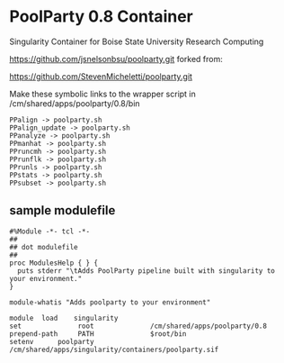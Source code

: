 # PoolParty 0.8 Container
Singularity Container for Boise State University Research Computing

https://github.com/jsnelsonbsu/poolparty.git forked from:

https://github.com/StevenMicheletti/poolparty.git


Make these symbolic links to the wrapper script in /cm/shared/apps/poolparty/0.8/bin
```
PPalign -> poolparty.sh
PPalign_update -> poolparty.sh
PPanalyze -> poolparty.sh
PPmanhat -> poolparty.sh
PPruncmh -> poolparty.sh
PPrunflk -> poolparty.sh
PPrunls -> poolparty.sh
PPstats -> poolparty.sh
PPsubset -> poolparty.sh
```

## sample modulefile

```
#%Module -*- tcl -*-
##
## dot modulefile
##
proc ModulesHelp { } {
  puts stderr "\tAdds PoolParty pipeline built with singularity to your environment."
}

module-whatis "Adds poolparty to your environment"

module	load	singularity
set              root              /cm/shared/apps/poolparty/0.8
prepend-path     PATH              $root/bin
setenv		poolparty	   /cm/shared/apps/singularity/containers/poolparty.sif
```
